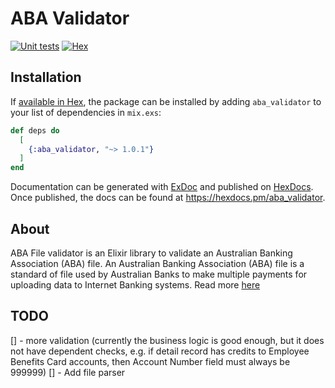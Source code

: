 # ABA Validator
[![Unit tests](https://github.com/alt-ctrl-dev/aba_validator/actions/workflows/ci.yml/badge.svg?branch=main)](https://github.com/alt-ctrl-dev/aba_validator/actions/workflows/ci.yml)
[![Hex](https://img.shields.io/hexpm/v/aba_validator?color=blue)](https://hex.pm/packages/aba_validator)


## Installation

If [available in Hex](https://hex.pm/docs/publish), the package can be installed
by adding `aba_validator` to your list of dependencies in `mix.exs`:

```elixir
def deps do
  [
    {:aba_validator, "~> 1.0.1"}
  ]
end
```

Documentation can be generated with [ExDoc](https://github.com/elixir-lang/ex_doc)
and published on [HexDocs](https://hexdocs.pm). Once published, the docs can
be found at <https://hexdocs.pm/aba_validator>.


## About
ABA File validator is an Elixir library to validate an Australian Banking Association (ABA) file.
An Australian Banking Association (ABA) file is a standard of file used by Australian Banks to make multiple payments for uploading data to Internet Banking systems. Read more [here](https://www.anz.com.au/support/internet-banking/getting-started/glossary/#aba_file)

## TODO
[] - more validation (currently the business logic is good enough, but it does not have dependent checks, e.g. if detail record has credits to Employee Benefits Card accounts, then Account Number field must always be 999999)
[] - Add file parser